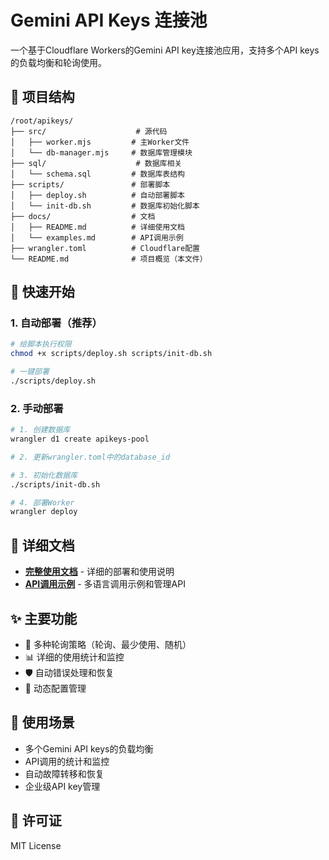 # Gemini API Keys 连接池

一个基于Cloudflare Workers的Gemini API key连接池应用，支持多个API keys的负载均衡和轮询使用。

## 📁 项目结构

```
/root/apikeys/
├── src/                    # 源代码
│   ├── worker.mjs         # 主Worker文件
│   └── db-manager.mjs     # 数据库管理模块
├── sql/                    # 数据库相关
│   └── schema.sql         # 数据库表结构
├── scripts/               # 部署脚本
│   ├── deploy.sh          # 自动部署脚本
│   └── init-db.sh         # 数据库初始化脚本
├── docs/                  # 文档
│   ├── README.md          # 详细使用文档
│   └── examples.md        # API调用示例
├── wrangler.toml          # Cloudflare配置
└── README.md              # 项目概览（本文件）
```

## 🚀 快速开始

### 1. 自动部署（推荐）

```bash
# 给脚本执行权限
chmod +x scripts/deploy.sh scripts/init-db.sh

# 一键部署
./scripts/deploy.sh
```

### 2. 手动部署

```bash
# 1. 创建数据库
wrangler d1 create apikeys-pool

# 2. 更新wrangler.toml中的database_id

# 3. 初始化数据库
./scripts/init-db.sh

# 4. 部署Worker
wrangler deploy
```

## 📖 详细文档

- **[完整使用文档](docs/README.md)** - 详细的部署和使用说明
- **[API调用示例](docs/examples.md)** - 多语言调用示例和管理API

## ✨ 主要功能

- 🔄 多种轮询策略（轮询、最少使用、随机）
- 📊 详细的使用统计和监控
- 🛡️ 自动错误处理和恢复
- 🔧 动态配置管理

## 🎯 使用场景

- 多个Gemini API keys的负载均衡
- API调用的统计和监控
- 自动故障转移和恢复
- 企业级API key管理


## 📄 许可证

MIT License
